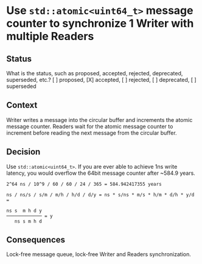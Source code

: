 # Use `std::atomic<uint64_t>` message counter to synchronize 1 Writer with multiple Readers

## Status

What is the status, such as proposed, accepted, rejected, deprecated, superseded, etc.?
[ ] proposed, [X] accepted, [ ] rejected, [ ] deprecated, [ ] superseded

## Context

Writer writes a message into the circular buffer and increments the atomic message counter. Readers wait for the atomic message counter to increment before reading the next message from the circular buffer.

## Decision

Use `std::atomic<uint64_t>`.
If you are ever able to achieve 1ns write latency, you would overflow the 64bit message counter after ~584.9 years.

`2^64 ns / 10^9 / 60 / 60 / 24 / 365 = 584.942417355 years`

```
ns / ns/s / s/m / m/h / h/d / d/y = ns * s/ns * m/s * h/m * d/h * y/d =

ns s  m h d y
───────────── = y
   ns s m h d

```

## Consequences

Lock-free message queue, lock-free Writer and Readers synchronization.
